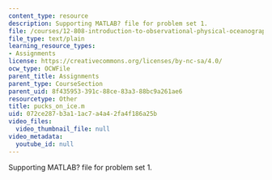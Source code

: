 ```yaml
---
content_type: resource
description: Supporting MATLAB? file for problem set 1.
file: /courses/12-808-introduction-to-observational-physical-oceanography-fall-2004/072ce287b3a11ac7a4a42fa4f186a25b_pucks_on_ice.m
file_type: text/plain
learning_resource_types:
- Assignments
license: https://creativecommons.org/licenses/by-nc-sa/4.0/
ocw_type: OCWFile
parent_title: Assignments
parent_type: CourseSection
parent_uid: 8f435953-391c-88ce-83a3-88bc9a261ae6
resourcetype: Other
title: pucks_on_ice.m
uid: 072ce287-b3a1-1ac7-a4a4-2fa4f186a25b
video_files:
  video_thumbnail_file: null
video_metadata:
  youtube_id: null
---
```

Supporting MATLAB? file for problem set 1.